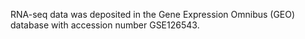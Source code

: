 RNA-seq data was deposited in the Gene Expression Omnibus (GEO) database with accession number GSE126543.
